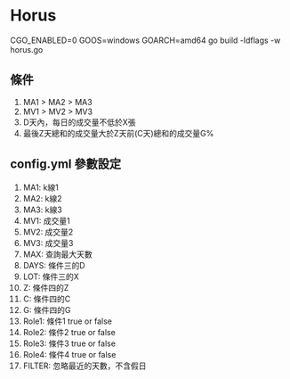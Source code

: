 # Horus
CGO_ENABLED=0 GOOS=windows GOARCH=amd64 go build -ldflags -w horus.go

## 條件
1. MA1 > MA2 > MA3
2. MV1 > MV2 > MV3
3. D天內，每日的成交量不低於X張
4. 最後Z天總和的成交量大於Z天前(C天)總和的成交量G%

## config.yml 參數設定
1. MA1: k線1
2. MA2: k線2
3. MA3: k線3
4. MV1: 成交量1
5. MV2: 成交量2
6. MV3: 成交量3
7. MAX: 查詢最大天數
8. DAYS: 條件三的D
9. LOT: 條件三的X
10. Z: 條件四的Z
11. C: 條件四的C
12. G: 條件四的G
13. Role1: 條件1 true or false
14. Role2: 條件2 true or false
15. Role3: 條件3 true or false
16. Role4: 條件4 true or false
17. FILTER: 忽略最近的天數，不含假日